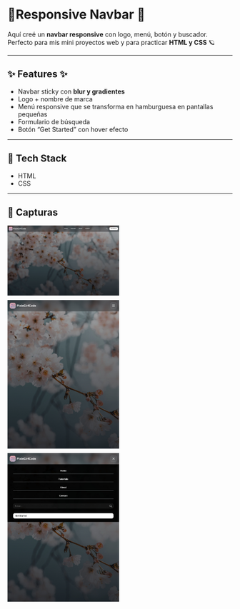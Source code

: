 # 🌸Responsive Navbar  🌸


Aquí creé un **navbar responsive**  con logo, menú, botón y buscador.  
Perfecto para mis mini proyectos web y para practicar **HTML y CSS** 🪐  

---

## ✨ Features ✨
- Navbar sticky con **blur y gradientes**  
- Logo + nombre de marca  
- Menú responsive que se transforma en hamburguesa en pantallas pequeñas  
- Formulario de búsqueda 
- Botón “Get Started” con hover efecto 

---

## 💖 Tech Stack
- HTML   
- CSS 
    
---

## 📸 Capturas

<div style="display: flex; gap: 10px; flex-wrap: wrap;">
    <img src="fotos-finales/1.jpeg" alt="Navbar" width="250" height="auto">
    <img src="fotos-finales/2.jpeg" alt="Navbar" width="250" height="auto">
    <img src="fotos-finales/3.jpeg" alt="Navbar" width="250" height="auto">
</div>

